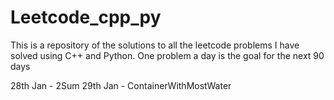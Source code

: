 # Leetcode_cpp_py
This is a repository of the solutions to all the leetcode problems I have solved using C++ and Python. One problem a day is the goal for the next 90 days

28th Jan - 2Sum 
29th Jan - ContainerWithMostWater
